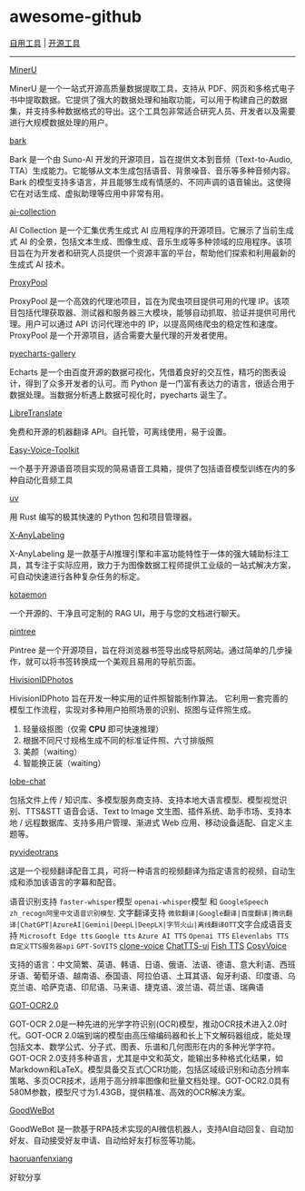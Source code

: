 # awesome-github

[自用工具](./personal_tools.md) | [开源工具](opensource_tools.md)

------

[MinerU](https://github.com/opendatalab/MinerU)

MinerU 是一个一站式开源高质量数据提取工具，支持从 PDF、网页和多格式电子书中提取数据。它提供了强大的数据处理和抽取功能，可以用于构建自己的数据集，并支持多种数据格式的导出。这个工具包非常适合研究人员、开发者以及需要进行大规模数据处理的用户。

[bark](https://github.com/suno-ai/bark)

Bark 是一个由 Suno-AI 开发的开源项目，旨在提供文本到音频（Text-to-Audio, TTA）生成能力。它能够从文本生成包括语音、背景噪音、音乐等多种音频内容。Bark 的模型支持多语言，并且能够生成有情感的、不同声调的语音输出。这使得它在对话生成、虚拟助理等应用中非常有用。

[ai-collection](https://github.com/ai-collection/ai-collection)

AI Collection 是一个汇集优秀生成式 AI 应用程序的开源项目。它展示了当前生成式 AI 的全景，包括文本生成、图像生成、音乐生成等多种领域的应用程序。该项目旨在为开发者和研究人员提供一个资源丰富的平台，帮助他们探索和利用最新的生成式 AI 技术。

[ProxyPool](https://github.com/Python3WebSpider/ProxyPool)

ProxyPool 是一个高效的代理池项目，旨在为爬虫项目提供可用的代理 IP。该项目包括代理获取器、测试器和服务器三大模块，能够自动抓取、验证并提供可用代理。用户可以通过 API 访问代理池中的 IP，以提高网络爬虫的稳定性和速度。ProxyPool 是一个开源项目，适合需要大量代理的开发者使用。

[pyecharts-gallery](https://github.com/pyecharts/pyecharts-gallery)

Echarts 是一个由百度开源的数据可视化，凭借着良好的交互性，精巧的图表设计，得到了众多开发者的认可。而 Python 是一门富有表达力的语言，很适合用于数据处理。当数据分析遇上数据可视化时，pyecharts 诞生了。

[LibreTranslate](https://github.com/LibreTranslate/LibreTranslate)

免费和开源的机器翻译 API。自托管，可离线使用，易于设置。

[Easy-Voice-Toolkit](https://github.com/Spr-Aachen/Easy-Voice-Toolkit)

一个基于开源语音项目实现的简易语音工具箱，提供了包括语音模型训练在内的多种自动化音频工具

[uv](https://github.com/astral-sh/uv)

用 Rust 编写的极其快速的 Python 包和项目管理器。

[X-AnyLabeling](https://github.com/CVHub520/X-AnyLabeling/tree/main)

X-AnyLabeling 是一款基于AI推理引擎和丰富功能特性于一体的强大辅助标注工具，其专注于实际应用，致力于为图像数据工程师提供工业级的一站式解决方案，可自动快速进行各种复杂任务的标定。

[kotaemon](https://github.com/Cinnamon/kotaemon)

一个开源的、干净且可定制的 RAG UI，用于与您的文档进行聊天。

[pintree](https://github.com/Pintree-io/pintree)

Pintree 是一个开源项目，旨在将浏览器书签导出成导航网站。通过简单的几步操作，就可以将书签转换成一个美观且易用的导航页面。

[HivisionIDPhotos](https://github.com/Zeyi-Lin/HivisionIDPhotos)

HivisionIDPhoto 旨在开发一种实用的证件照智能制作算法。
它利用一套完善的模型工作流程，实现对多种用户拍照场景的识别、抠图与证件照生成。

1. 轻量级抠图（仅需 **CPU** 即可快速推理）
2. 根据不同尺寸规格生成不同的标准证件照、六寸排版照
3. 美颜（waiting）
4. 智能换正装（waiting）

[lobe-chat](https://github.com/lobehub/lobe-chat/tree/main)

包括文件上传 / 知识库、多模型服务商支持、支持本地大语言模型、模型视觉识别、TTS&STT 语音会话、Text to Image 文生图、插件系统、助手市场、支持本地 / 远程数据库、支持多用户管理、渐进式 Web 应用、移动设备适配、自定义主题等。

[pyvideotrans](https://github.com/jianchang512/pyvideotrans)

这是一个视频翻译配音工具，可将一种语言的视频翻译为指定语言的视频，自动生成和添加该语言的字幕和配音。

语音识别支持 `faster-whisper`模型 `openai-whisper`模型 和 `GoogleSpeech` `zh_recogn阿里中文语音识别模型`.
文字翻译支持 `微软翻译|Google翻译|百度翻译|腾讯翻译|ChatGPT|AzureAI|Gemini|DeepL|DeepLX|字节火山|离线翻译OTT`文字合成语音支持 `Microsoft Edge tts` `Google tts` `Azure AI TTS` `Openai TTS` `Elevenlabs TTS` `自定义TTS服务器api` `GPT-SoVITS` [clone-voice](https://github.com/jianchang512/clone-voice) [ChatTTS-ui](https://github.com/jianchang512/ChatTTS-ui) [Fish TTS](https://github.com/fishaudio/fish-speech) [CosyVoice](https://github.com/FunAudioLLM/CosyVoice)

支持的语言：中文简繁、英语、韩语、日语、俄语、法语、德语、意大利语、西班牙语、葡萄牙语、越南语、泰国语、阿拉伯语、土耳其语、匈牙利语、印度语、乌克兰语、哈萨克语、印尼语、马来语、捷克语、波兰语、荷兰语、瑞典语

[GOT-OCR2.0](https://github.com/Ucas-HaoranWei/GOT-OCR2.0)

GOT-OCR 2.0是一种先进的光学字符识别(OCR)模型，推动OCR技术进入2.0时代。GOT-OCR 2.0端到端的模型由高压缩编码器和长上下文解码器组成，能处理包括文本、数学公式、分子式、图表、乐谱和几何图形在内的多种光学字符。GOT-OCR 2.0支持多种语言，尤其是中文和英文，能输出多种格式化结果，如Markdown和LaTeX。模型具备交互式〇CR功能，包括区域级识别和动态分辨率策略、多页OCR技术，适用于高分辨率图像和批量文档处理。GOT-OCR2.0具有580M参数，模型尺寸为1.43GB，提供精准、高效的OCR解决方案。

[GoodWeBot](https://github.com/ImGoodBai/GoodWeBot)

GoodWeBot 是一款基于RPA技术实现的AI微信机器人，支持AI自动回复、自动加好友、自动接受好友申请、自动给好友打标签等功能。

[haoruanfenxiang](https://github.com/yoyodadada/haoruanfenxiang)

好软分享
